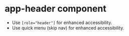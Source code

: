 # app-header component

* Use `[role="header"]` for enhanced accessibility.
* Use quick menu (skip nav) for enhanced accessibility.